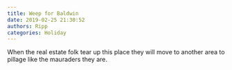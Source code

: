 ```yaml
---
title: Weep for Baldwin
date: 2019-02-25 21:30:52
authors: Ripp
categories: Holiday
---
```


 When the real estate folk tear up this place they will move to another area to pillage like the mauraders they are.